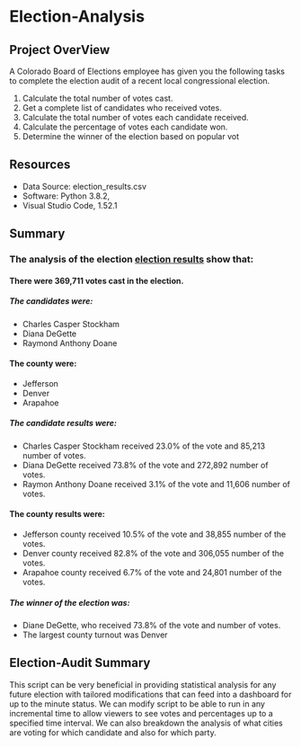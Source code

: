 # Election-Analysis

## Project OverView
A Colorado Board of Elections employee has given you the following tasks to complete the election audit of a recent local congressional election.

1. Calculate the total number of votes cast.
2. Get a complete list of candidates who received votes.
3. Calculate the total number of votes each candidate received.
4. Calculate the percentage of votes each candidate won.
5. Determine the winner of the election based on popular vot

## Resources
- Data Source: election_results.csv
- Software: Python 3.8.2, 
- Visual Studio Code, 1.52.1

## Summary
### The analysis of the election [election results](../../resources/election_results_terminal.png) show that:

#### There were 369,711 votes cast in the election.

##### The candidates were:
- Charles Casper Stockham
- Diana DeGette
- Raymond Anthony Doane

#### The county were:
- Jefferson
- Denver
- Arapahoe

##### The candidate results were:
- Charles Casper Stockham received 23.0% of the vote and 85,213 number of votes.
- Diana DeGette received 73.8% of the vote and 272,892 number of votes.
- Raymon Anthony Doane received 3.1% of the vote and 11,606 number of votes.

#### The county results were:
- Jefferson county received 10.5% of the vote and 38,855 number of the votes.
- Denver county received 82.8% of the vote and 306,055 number of the votes.
- Arapahoe county received 6.7% of the vote and 24,801 number of the votes.

##### The winner of the election was:
- Diane DeGette, who received 73.8% of the vote and  number of votes.
- The largest county turnout was Denver

## Election-Audit Summary

This script can be very beneficial in providing statistical analysis for any future election with tailored modifications that can feed into a dashboard for up to the minute status.  We can modify script to be able to run in any incremental time to allow viewers to see votes and percentages up to a specified time interval.  We can also breakdown the analysis of what cities are voting for which candidate and also for which party.  
